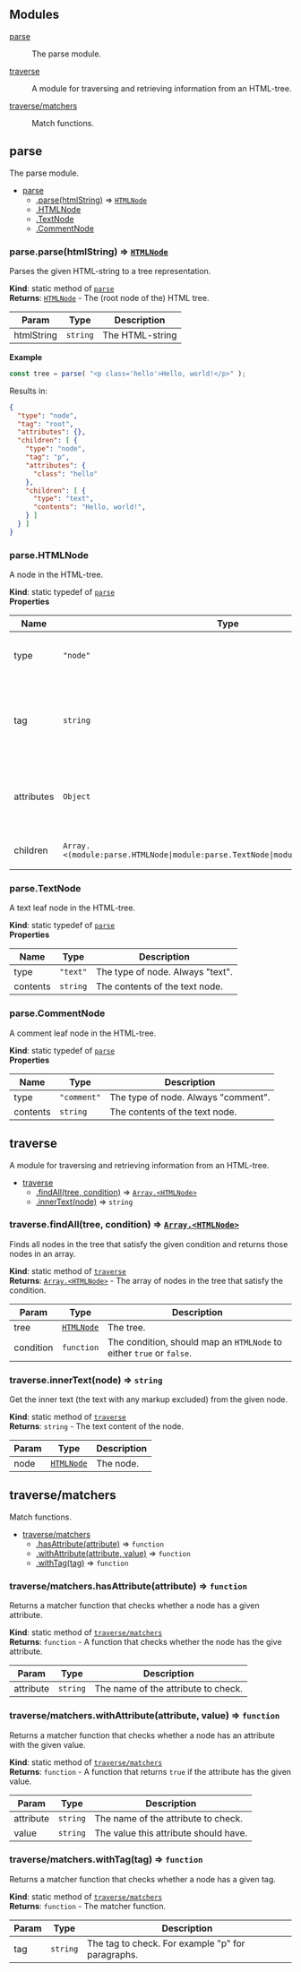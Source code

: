## Modules

<dl>
<dt><a href="#module_parse">parse</a></dt>
<dd><p>The parse module.</p>
</dd>
<dt><a href="#module_traverse">traverse</a></dt>
<dd><p>A module for traversing and retrieving information from
an HTML-tree.</p>
</dd>
<dt><a href="#module_traverse/matchers">traverse/matchers</a></dt>
<dd><p>Match functions.</p>
</dd>
</dl>

<a name="module_parse"></a>

## parse
The parse module.


* [parse](#module_parse)
    * [.parse(htmlString)](#module_parse.parse) ⇒ [<code>HTMLNode</code>](#module_parse.HTMLNode)
    * [.HTMLNode](#module_parse.HTMLNode)
    * [.TextNode](#module_parse.TextNode)
    * [.CommentNode](#module_parse.CommentNode)

<a name="module_parse.parse"></a>

### parse.parse(htmlString) ⇒ [<code>HTMLNode</code>](#module_parse.HTMLNode)
Parses the given HTML-string to a tree representation.

**Kind**: static method of [<code>parse</code>](#module_parse)  
**Returns**: [<code>HTMLNode</code>](#module_parse.HTMLNode) - The (root node of the) HTML tree.  

| Param | Type | Description |
| --- | --- | --- |
| htmlString | <code>string</code> | The HTML-string |

**Example**  
```js
const tree = parse( "<p class='hello'>Hello, world!</p>" );
```
Results in:
```json
{
  "type": "node",
  "tag": "root",
  "attributes": {},
  "children": [ {
    "type": "node",
    "tag": "p",
    "attributes": {
      "class": "hello"
    },
    "children": [ {
      "type": "text",
      "contents": "Hello, world!",
    } ]
  } ]
}
```
<a name="module_parse.HTMLNode"></a>

### parse.HTMLNode
A node in the HTML-tree.

**Kind**: static typedef of [<code>parse</code>](#module_parse)  
**Properties**

| Name | Type | Description |
| --- | --- | --- |
| type | <code>&quot;node&quot;</code> | The type of node. Always `node`. |
| tag | <code>string</code> | The tag of the node, e.g. `p` for paragraphs or `h2` for level 2 headings. |
| attributes | <code>Object</code> | The attributes of the node as a key-value map of strings. |
| children | <code>Array.&lt;(module:parse.HTMLNode\|module:parse.TextNode\|module:parse.CommentNode)&gt;</code> | The children of the node. |

<a name="module_parse.TextNode"></a>

### parse.TextNode
A text leaf node in the HTML-tree.

**Kind**: static typedef of [<code>parse</code>](#module_parse)  
**Properties**

| Name | Type | Description |
| --- | --- | --- |
| type | <code>&quot;text&quot;</code> | The type of node. Always "text". |
| contents | <code>string</code> | The contents of the text node. |

<a name="module_parse.CommentNode"></a>

### parse.CommentNode
A comment leaf node in the HTML-tree.

**Kind**: static typedef of [<code>parse</code>](#module_parse)  
**Properties**

| Name | Type | Description |
| --- | --- | --- |
| type | <code>&quot;comment&quot;</code> | The type of node. Always "comment". |
| contents | <code>string</code> | The contents of the text node. |

<a name="module_traverse"></a>

## traverse
A module for traversing and retrieving information from
an HTML-tree.


* [traverse](#module_traverse)
    * [.findAll(tree, condition)](#module_traverse.findAll) ⇒ [<code>Array.&lt;HTMLNode&gt;</code>](#module_parse.HTMLNode)
    * [.innerText(node)](#module_traverse.innerText) ⇒ <code>string</code>

<a name="module_traverse.findAll"></a>

### traverse.findAll(tree, condition) ⇒ [<code>Array.&lt;HTMLNode&gt;</code>](#module_parse.HTMLNode)
Finds all nodes in the tree that satisfy the given condition
and returns those nodes in an array.

**Kind**: static method of [<code>traverse</code>](#module_traverse)  
**Returns**: [<code>Array.&lt;HTMLNode&gt;</code>](#module_parse.HTMLNode) - The array of nodes in the tree that satisfy the condition.  

| Param | Type | Description |
| --- | --- | --- |
| tree | [<code>HTMLNode</code>](#module_parse.HTMLNode) | The tree. |
| condition | <code>function</code> | The condition, should map an `HTMLNode` to either `true` or `false`. |

<a name="module_traverse.innerText"></a>

### traverse.innerText(node) ⇒ <code>string</code>
Get the inner text (the text with any markup excluded)
from the given node.

**Kind**: static method of [<code>traverse</code>](#module_traverse)  
**Returns**: <code>string</code> - The text content of the node.  

| Param | Type | Description |
| --- | --- | --- |
| node | [<code>HTMLNode</code>](#module_parse.HTMLNode) | The node. |

<a name="module_traverse/matchers"></a>

## traverse/matchers
Match functions.


* [traverse/matchers](#module_traverse/matchers)
    * [.hasAttribute(attribute)](#module_traverse/matchers.hasAttribute) ⇒ <code>function</code>
    * [.withAttribute(attribute, value)](#module_traverse/matchers.withAttribute) ⇒ <code>function</code>
    * [.withTag(tag)](#module_traverse/matchers.withTag) ⇒ <code>function</code>

<a name="module_traverse/matchers.hasAttribute"></a>

### traverse/matchers.hasAttribute(attribute) ⇒ <code>function</code>
Returns a matcher function that checks whether a node
has a given attribute.

**Kind**: static method of [<code>traverse/matchers</code>](#module_traverse/matchers)  
**Returns**: <code>function</code> - A function that checks whether the node has the give attribute.  

| Param | Type | Description |
| --- | --- | --- |
| attribute | <code>string</code> | The name of the attribute to check. |

<a name="module_traverse/matchers.withAttribute"></a>

### traverse/matchers.withAttribute(attribute, value) ⇒ <code>function</code>
Returns a matcher function that checks whether a node has an attribute with
the given value.

**Kind**: static method of [<code>traverse/matchers</code>](#module_traverse/matchers)  
**Returns**: <code>function</code> - A function that returns `true` if the attribute has the given value.  

| Param | Type | Description |
| --- | --- | --- |
| attribute | <code>string</code> | The name of the attribute to check. |
| value | <code>string</code> | The value this attribute should have. |

<a name="module_traverse/matchers.withTag"></a>

### traverse/matchers.withTag(tag) ⇒ <code>function</code>
Returns a matcher function that checks whether a node
has a given tag.

**Kind**: static method of [<code>traverse/matchers</code>](#module_traverse/matchers)  
**Returns**: <code>function</code> - The matcher function.  

| Param | Type | Description |
| --- | --- | --- |
| tag | <code>string</code> | The tag to check. For example "p" for paragraphs. |

